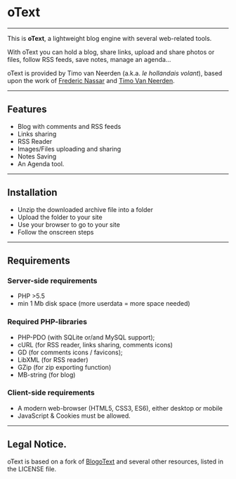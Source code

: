 # oText

---

This is **oText**, a lightweight blog engine with several web-related tools.

With oText you can hold a blog, share links, upload and share photos or files, follow RSS feeds, save notes, manage an agenda…

oText is provided by Timo van Neerden (a.k.a. _le hollandais volant_), based upon the work of [Frederic Nassar](https://twitter.com/frednassar) and [Timo Van Neerden](https://lehollandaisvolant.net/).

---

## Features

 * Blog with comments and RSS feeds
 * Links sharing
 * RSS Reader
 * Images/Files uploading and sharing
 * Notes Saving
 * An Agenda tool.

---

## Installation
 * Unzip the downloaded archive file into a folder
 * Upload the folder to your site
 * Use your browser to go to your site
 * Follow the onscreen steps

---

## Requirements
### Server-side requirements
 * PHP >5.5
 * min 1 Mb disk space (more userdata = more space needed)

### Required PHP-libraries
 * PHP-PDO (with SQLite or/and MySQL support);
 * cURL (for RSS reader, links sharing, comments icons)
 * GD (for comments icons / favicons);
 * LibXML (for RSS reader)
 * GZip (for zip exporting function)
 * MB-string (for blog)

### Client-side requirements
 * A modern web-browser (HTML5, CSS3, ES6), either desktop or mobile
 * JavaScript & Cookies must be allowed.

---

## Legal Notice.

oText is based on a fork of [BlogoText](https://github.com/BlogoText/blogotext) and several other resources, listed in the LICENSE file.